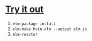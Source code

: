 # [Try it out](https://tommyzli.github.io/elm-gps/)

1. `elm-package install`
2. `elm-make Main.elm --output elm.js`
3. `elm-reactor`
